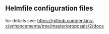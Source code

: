 ## Helmfile configuration files

for details see: https://github.com/jenkins-x/enhancements/tree/master/proposals/2/docs
